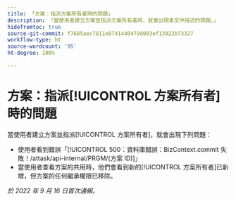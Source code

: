 ```yaml
---
title: 「方案：指派方案所有者時的問題」
description: 「當使用者建立方案並指派方案所有者時，就會出現本文中描述的問題。」
hidefromtoc: true
source-git-commit: f7685aec7811e8741440479d083ef13922b73327
workflow-type: ht
source-wordcount: '95'
ht-degree: 100%

---
```



# 方案：指派[!UICONTROL 方案所有者]時的問題

當使用者建立方案並指派[!UICONTROL 方案所有者]，就會出現下列問題：

* 使用者看到錯誤「[!UICONTROL  500：資料庫錯誤：BizContext.commit 失敗！/attask/api-internal/PRGM/(方案 ID)]」
* 當使用者查看方案的共用時，他們會看到新的[!UICONTROL 方案所有者]已新增，但方案的任何繼承權限已移除。

_於 2022 年 9 月 16 日首次通報。_

